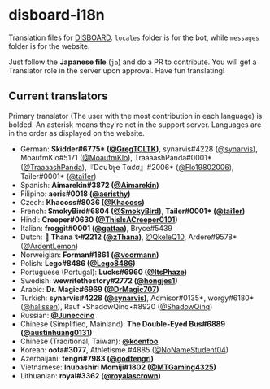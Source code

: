 # disboard-i18n
Translation files for [DISBOARD](https://disboard.org). `locales` folder is for the bot, while `messages` folder is for the website.

Just follow the **Japanese file** (`ja`) and do a PR to contribute. You will get a Translator role in the server upon approval. Have fun translating!

## Current translators
Primary translator (The user with the most contribution in each language) is bolded. An asterisk means they're not in the support server. Languages are in the order as displayed on the website.

* German: **Skidder#6775\* ([@GregTCLTK](https://github.com/GregTCLTK))**, synarvis#4228 ([@synarvis](https://github.com/synarvis)), MoaufmKlo#5171 ([@MoaufmKlo](https://github.com/MoaufmKlo)), TraaaashPanda#0001\* ([@TraaaashPanda](https://github.com/TraaaashPanda)),『DσυႦʅҽ Tαƈσ』#2006\* ([@Flo19802006](https://github.com/Flo19802006)), Tailer#0001\* ([@tai1er](https://github.com/tai1er))
* Spanish: **Aimarekin#3872 ([@Aimarekin](https://github.com/Aimarekin))**
* Filipino: **aeris#0018 ([@aeristhy](https://github.com/aeristhy))**
* Czech: **Khaooss#8036 ([@Khaooss](https://github.com/Khaooss))**
* French: **SmokyBird#6804 ([@SmokyBird](https://github.com/SmokyBird))**, **Tailer#0001\* ([@tai1er](https://github.com/tai1er))**
* Hindi: **Creeper#0630 ([@ThisIsACreeper0101](https://github.com/ThisIsACreeper0101))**
* Italian: **froggit#0001 ([@gattaa](https://github.com/gattaa))**, Bryce#5439
* Dutch: **🌸 Thana ✨#2212 ([@zThana](https://github.com/zThana))**, [@QkeleQ10](https://github.com/QkeleQ10), Ardere#9578\* ([@ArdentLemon](https://github.com/ArdentLemon))
* Norweigian: **Forman#1861 ([@voormann](https://github.com/voormann))**
* Polish: **Lego#8486 ([@Lego8486](https://github.com/Lego8486))**
* Portuguese (Portugal): **Lucks#6960 ([@ItsPhaze](https://github.com/ItsPhaze))**
* Swedish: **wewritethestory#2772 ([@hongjes1](https://github.com/hongjes1))**
* Arabic: **Dr. Magic#6969 ([@DrMagic707](https://github.com/DrMagic707))**
* Turkish: **synarvis#4228 ([@synarvis](https://github.com/synarvis))**, Admisor#0135\*, worgy#6180\* ([@halissen](https://github.com/halissen)), Rauf ⋆ShadowQinq⋆#8920 ([@ShadowQinq](https://github.com/ShadowQinq))
* Russian: **[@Juneccino](https://github.com/Juneccino)**
* Chinese (Simplified, Mainland): **The Double-Eyed Bus#6889 ([@austinhuang0131](https://github.com/austinhuang0131))**
* Chinese (Traditional, Taiwan): **[@koenfoo](https://github.com/koenfoo)**
* Korean: **oota#3077**, Athletisme.#4885 ([@NoNameStudent04](https://github.com/NoNameStudent04))
* Azerbaijani: **tengri#7983 ([@godtengri](https://github.com/godtengri))**
* Vietnamese: **Inubashiri Momiji#1802 ([@MTGaming4325](https://github.com/MTGaming4325))**
* Lithuanian: **royal#3362 ([@royalascrown](https://github.com/royalascrown))**

